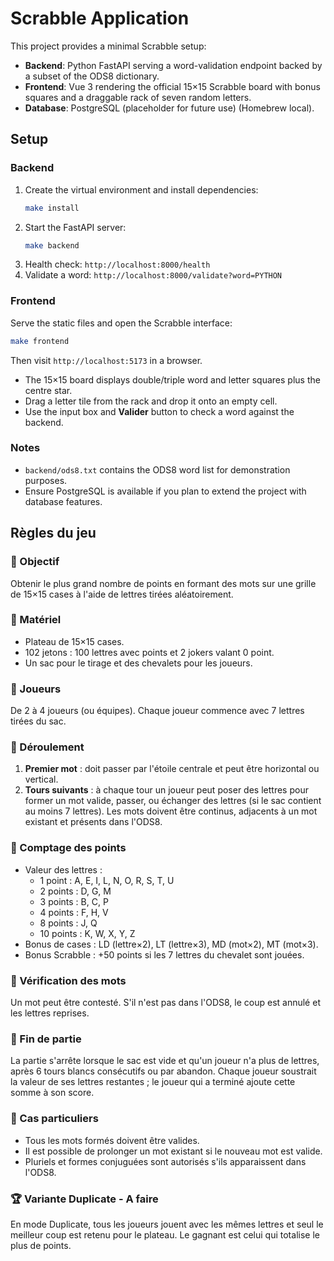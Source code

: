 # Scrabble Application

This project provides a minimal Scrabble setup:

- **Backend**: Python FastAPI serving a word-validation endpoint backed by a subset of the ODS8 dictionary.
- **Frontend**: Vue 3 rendering the official 15×15 Scrabble board with bonus squares and a draggable rack of seven random letters.
- **Database**: PostgreSQL (placeholder for future use) (Homebrew local).

## Setup

### Backend
1. Create the virtual environment and install dependencies:
   ```bash
   make install
   ```
2. Start the FastAPI server:
   ```bash
   make backend
   ```
3. Health check: `http://localhost:8000/health`
4. Validate a word: `http://localhost:8000/validate?word=PYTHON`

### Frontend
Serve the static files and open the Scrabble interface:
```bash
make frontend
```
Then visit `http://localhost:5173` in a browser.

- The 15×15 board displays double/triple word and letter squares plus the centre star.
- Drag a letter tile from the rack and drop it onto an empty cell.
- Use the input box and **Valider** button to check a word against the backend.

### Notes
- `backend/ods8.txt` contains the ODS8 word list for demonstration purposes.
- Ensure PostgreSQL is available if you plan to extend the project with database features.

## Règles du jeu

### 🎯 Objectif
Obtenir le plus grand nombre de points en formant des mots sur une grille de 15×15 cases à l'aide de lettres tirées aléatoirement.

### 🎲 Matériel
- Plateau de 15×15 cases.
- 102 jetons : 100 lettres avec points et 2 jokers valant 0 point.
- Un sac pour le tirage et des chevalets pour les joueurs.

### 👥 Joueurs
De 2 à 4 joueurs (ou équipes). Chaque joueur commence avec 7 lettres tirées du sac.

### 🧠 Déroulement
1. **Premier mot** : doit passer par l'étoile centrale et peut être horizontal ou vertical.
2. **Tours suivants** : à chaque tour un joueur peut poser des lettres pour former un mot valide, passer, ou échanger des lettres (si le sac contient au moins 7 lettres). Les mots doivent être continus, adjacents à un mot existant et présents dans l'ODS8.

### 🧮 Comptage des points
- Valeur des lettres :
  - 1 point : A, E, I, L, N, O, R, S, T, U
  - 2 points : D, G, M
  - 3 points : B, C, P
  - 4 points : F, H, V
  - 8 points : J, Q
  - 10 points : K, W, X, Y, Z
- Bonus de cases : LD (lettre×2), LT (lettre×3), MD (mot×2), MT (mot×3).
- Bonus Scrabble : +50 points si les 7 lettres du chevalet sont jouées.

### 📕 Vérification des mots
Un mot peut être contesté. S'il n'est pas dans l'ODS8, le coup est annulé et les lettres reprises.

### 🧾 Fin de partie
La partie s'arrête lorsque le sac est vide et qu'un joueur n'a plus de lettres, après 6 tours blancs consécutifs ou par abandon. Chaque joueur soustrait la valeur de ses lettres restantes ; le joueur qui a terminé ajoute cette somme à son score.

### 🧩 Cas particuliers
- Tous les mots formés doivent être valides.
- Il est possible de prolonger un mot existant si le nouveau mot est valide.
- Pluriels et formes conjuguées sont autorisés s'ils apparaissent dans l'ODS8.

### 🏆 Variante Duplicate - A faire
En mode Duplicate, tous les joueurs jouent avec les mêmes lettres et seul le meilleur coup est retenu pour le plateau. Le gagnant est celui qui totalise le plus de points.
